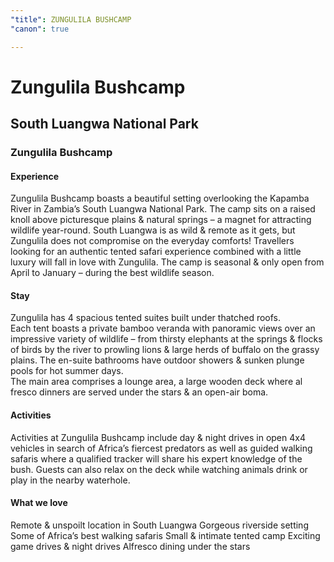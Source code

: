 ```yaml
---
"title": ZUNGULILA BUSHCAMP
"canon": true

---
```


# Zungulila Bushcamp
## South Luangwa National Park
### Zungulila Bushcamp

#### Experience
Zungulila Bushcamp boasts a beautiful setting overlooking the Kapamba River in Zambia’s South Luangwa National Park.
The camp sits on a raised knoll above picturesque plains &amp; natural springs – a magnet for attracting wildlife year-round.
South Luangwa is as wild &amp; remote as it gets, but Zungulila does not compromise on the everyday comforts!  Travellers looking for an authentic tented safari experience combined with a little luxury will fall in love with Zungulila.
The camp is seasonal &amp; only open from April to January – during the best wildlife season.

#### Stay
Zungulila has 4 spacious tented suites built under thatched roofs.  
Each tent boasts a private bamboo veranda with panoramic views over an impressive variety of wildlife – from thirsty elephants at the springs &amp; flocks of birds by the river to prowling lions &amp; large herds of buffalo on the grassy plains.
The en-suite bathrooms have outdoor showers &amp; sunken plunge pools for hot summer days.  
The main area comprises a lounge area, a large wooden deck where al fresco dinners are served under the stars &amp; an open-air boma.

#### Activities
Activities at Zungulila Bushcamp include day &amp; night drives in open 4x4 vehicles in search of Africa’s fiercest predators as well as guided walking safaris where a qualified tracker will share his expert knowledge of the bush. 
Guests can also relax on the deck while watching animals drink or play in the nearby waterhole.


#### What we love
Remote &amp; unspoilt location in South Luangwa
Gorgeous riverside setting
Some of Africa’s best walking safaris
Small &amp; intimate tented camp
Exciting game drives &amp; night drives
Alfresco dining under the stars
